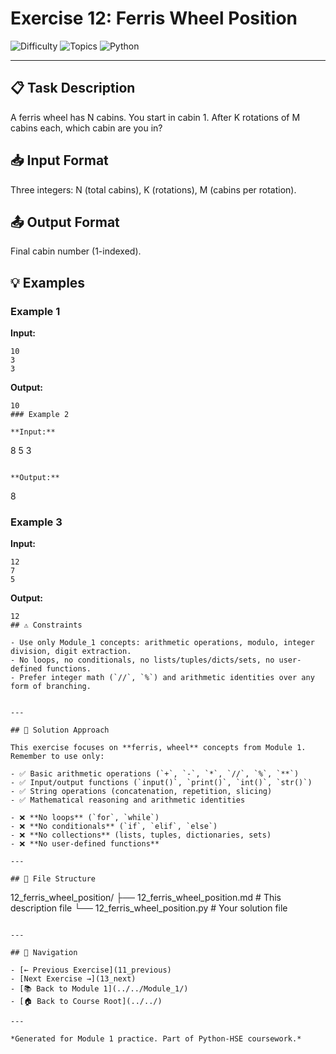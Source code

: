 # Exercise 12: Ferris Wheel Position

![Difficulty](https://img.shields.io/badge/Difficulty-Module%201-green)
![Topics](https://img.shields.io/badge/Topics-ferris%2C%20wheel-blue)
![Python](https://img.shields.io/badge/Python-Module%201%20Concepts-yellow)

---

## 📋 Task Description

A ferris wheel has N cabins. You start in cabin 1. After K rotations of M cabins each, which cabin are you in?
## 📥 Input Format

Three integers: N (total cabins), K (rotations), M (cabins per rotation).
## 📤 Output Format

Final cabin number (1-indexed).
## 💡 Examples

### Example 1

**Input:**
```
10
3
3
```

**Output:**
```
10
### Example 2

**Input:**
```
8
5
3
```

**Output:**
```
8
### Example 3

**Input:**
```
12
7
5
```

**Output:**
```
12
## ⚠️ Constraints

- Use only Module_1 concepts: arithmetic operations, modulo, integer division, digit extraction.
- No loops, no conditionals, no lists/tuples/dicts/sets, no user-defined functions.
- Prefer integer math (`//`, `%`) and arithmetic identities over any form of branching.


---

## 🎯 Solution Approach

This exercise focuses on **ferris, wheel** concepts from Module 1. Remember to use only:

- ✅ Basic arithmetic operations (`+`, `-`, `*`, `//`, `%`, `**`)
- ✅ Input/output functions (`input()`, `print()`, `int()`, `str()`)
- ✅ String operations (concatenation, repetition, slicing)
- ✅ Mathematical reasoning and arithmetic identities

- ❌ **No loops** (`for`, `while`)
- ❌ **No conditionals** (`if`, `elif`, `else`)
- ❌ **No collections** (lists, tuples, dictionaries, sets)
- ❌ **No user-defined functions**

---

## 📁 File Structure
```
12_ferris_wheel_position/
├── 12_ferris_wheel_position.md     # This description file
└── 12_ferris_wheel_position.py     # Your solution file
```

---

## 🔗 Navigation

- [← Previous Exercise](11_previous) 
- [Next Exercise →](13_next)
- [📚 Back to Module 1](../../Module_1/)
- [🏠 Back to Course Root](../../)

---

*Generated for Module 1 practice. Part of Python-HSE coursework.*
